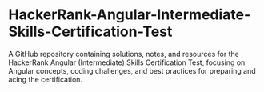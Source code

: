 # HackerRank-Angular-Intermediate-Skills-Certification-Test
A GitHub repository containing solutions, notes, and resources for the HackerRank Angular (Intermediate) Skills Certification Test, focusing on Angular concepts, coding challenges, and best practices for preparing and acing the certification.
